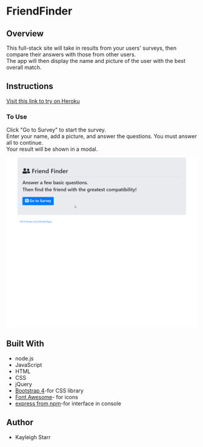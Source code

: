 # FriendFinder


## Overview
This full-stack site will take in results from your users' surveys, then compare their answers with those from other users. 
<br>
The app will then display the name and picture of the user with the best overall match.

## Instructions
[Visit this link to try on Heroku](https://morning-tundra-77865.herokuapp.com/)
<br>

### To Use
Click "Go to Survey" to start the survey.
<br>
Enter your name, add a picture, and answer the questions. You must answer all to continue. 
<br>
Your result will be shown in a modal.

<img src="./app/public/images/friendFinder.gif" width="800">
 
## Built With
* node.js
* JavaScript
* HTML
* CSS
* jQuery
* [Bootstrap 4](https://getbootstrap.com/)-for CSS library
* [Font Awesome](https://fontawesome.com/?from=io)- for icons
* [express from npm](https://www.npmjs.com/package/express)-for interface in console

## Author
* Kayleigh Starr